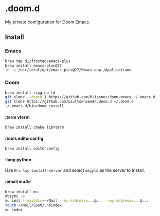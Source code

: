 # .doom.d

My private configuration for [Doom Emacs](https://github.com/hlissner/doom-emacs).

## Install

### Emacs

``` sh
brew tap d12frosted/emacs-plus
brew install emacs-plus@27
ln -s /usr/local/opt/emacs-plus@27/Emacs.app /Applications
```

### Doom

``` sh
brew install ripgrep fd
git clone --depth 1 https://github.com/hlissner/doom-emacs ~/.emacs.d
git clone https://github.com/paultownsend/.doom.d ~/.doom.d
~/.emacs.d/bin/doom install
```

#### :term vterm

``` sh
brew install cmake libvterm
```

#### :tools editorconfig

``` sh
brew install editorconfig
```

#### :lang python

Use `M-x lsp-install-server` and select `mspyls` as the server to install.

#### :email mu4e

``` sh
brew install mu
mbsync -a
mu init --maildir=~/Mail --my-address=...@... --my-address=...@...
touch ~/Mail/Spam/.noindex
mu index
```
